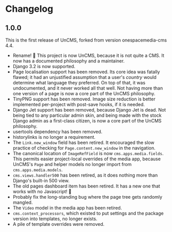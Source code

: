 # Changelog

## 1.0.0

This is the first release of UnCMS, forked from version onespacemedia-cms 4.4.

* Rename! 🥳 This project is now UnCMS, because it is not quite a CMS. It now has a documented philosophy and a maintainer.
* Django 3.2 is now supported.
* Page localisation support has been removed. Its core idea was fatally flawed; it had an unjustified assumption that a user's _country_ would determine what language they preferred. On top of that, it was undocumented, and it never worked all that well. Not having more than one version of a page is now a core part of the UnCMS philosophy.
* TinyPNG support has been removed. Image size reduction is better implemented per-project with post-save hooks, if it is needed.
* Django Jet support has been removed, because Django Jet is dead. Not being tied to any particular admin skin, and being made with the stock Django admin as a first-class citizen, is now a core part of the UnCMS philosophy.
* usertools dependency has been removed.
* historylinks is no longer a requirement.
* The `Link.new_window` field has been retired. It encouraged the slow practice of checking for `Page.content.new_window` in the navigation.
* The canonical location of `ImageRefField` is now `cms.apps.media.fields`. This permits easier project-local overrides of the media app, because UnCMS's `Page` and helper models no longer import from `cms.apps.media.models`.
* `cms.views.handler500` has been retired, as it does nothing more than Django's built-in 500 view.
* The old pages dashboard item has been retired. It has a new one that works with no Javascript! 🎉
* Probably fix the long-standing bug where the page tree gets randomly mangled.
* The `Video` model in the media app has been retired.
* `cms.context_processors`, which existed to put settings and the package version into templates, no longer exists.
* A pile of template overrides were removed.
